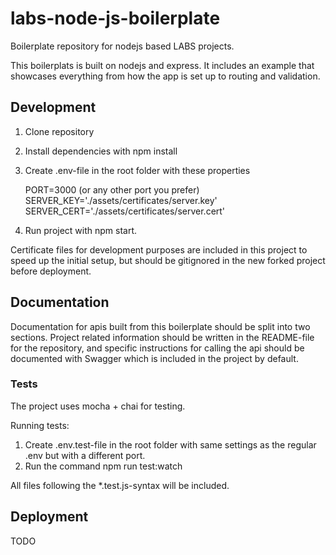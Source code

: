 # labs-node-js-boilerplate
Boilerplate repository for nodejs based LABS projects. 

This boilerplats is built on nodejs and express. It includes an example that showcases 
everything from how the app is set up to routing and validation.

## Development

1. Clone repository
2. Install dependencies with npm install
3. Create .env-file in the root folder with these properties

   PORT=3000 (or any other port you prefer)  
   SERVER_KEY='./assets/certificates/server.key'  
   SERVER_CERT='./assets/certificates/server.cert'

4. Run project with npm start.

Certificate files for development purposes are included in this project to speed up the initial setup, but should be gitignored in the new forked project before deployment.

## Documentation

Documentation for apis built from this boilerplate should be split into two sections. Project related information should be written in the README-file for the repository, and specific instructions for calling the api should be documented with Swagger which is included in the project by default.

### Tests

The project uses mocha + chai for testing.

Running tests:
1. Create .env.test-file in the root folder with same settings as the regular .env but with a different port.
2. Run the command npm run test:watch

All files following the *.test.js-syntax will be included.

## Deployment
TODO
